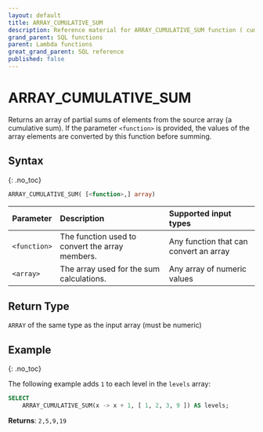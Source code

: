 ```yaml
---
layout: default
title: ARRAY_CUMULATIVE_SUM
description: Reference material for ARRAY_CUMULATIVE_SUM function ( cumulative )
grand_parent: SQL functions
parent: Lambda functions
great_grand_parent: SQL reference
published: false
---
```


# ARRAY\_CUMULATIVE\_SUM

Returns an array of partial sums of elements from the source array (a cumulative sum). If the parameter `<function>` is provided, the values of the array elements are converted by this function before summing.

## Syntax
{: .no_toc}

```sql
ARRAY_CUMULATIVE_SUM( [<function>,] array)
```

| Parameter | Description                                     | Supported input types 
| :--------- | :----------------------------------------------- | :------|
| `<function>`  | The function used to convert the array members. | Any function that can convert an array |  
| `<array>`   | The array used for the sum calculations.        | Any array of numeric values |

## Return Type
`ARRAY` of the same type as the input array (must be numeric)

## Example
{: .no_toc}

The following example adds `1` to each level in the `levels` array: 
```sql
SELECT
	ARRAY_CUMULATIVE_SUM(x -> x + 1, [ 1, 2, 3, 9 ]) AS levels;
```

**Returns**: `2,5,9,19`
